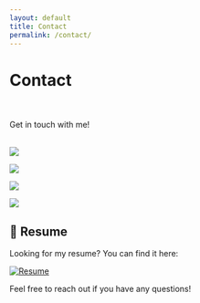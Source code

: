 ```yaml
---
layout: default
title: Contact
permalink: /contact/
---
```


# Contact
<br><br>
Get in touch with me!
<br><br>

<a href="https://www.linkedin.com/in/james-kopal/"><img src="https://img.shields.io/badge/-LinkedIn-0072b1?&style=for-the-badge&logo=linkedin&logoColor=white" /></a>

<!-- GitHub -->
<a href="https://github.com/jkopal101"><img src="https://img.shields.io/badge/-GitHub-181717?&style=for-the-badge&logo=github&logoColor=white" /></a>

<!-- Instagram -->
<a href="https://instagram.com/jkopal1"><img src="https://img.shields.io/badge/-Instagram-E4405F?&style=for-the-badge&logo=instagram&logoColor=white" /></a>

<!-- Email -->
<a href="mailto:jkopal101@gmail.com.com"><img src="https://img.shields.io/badge/-Email-D14836?&style=for-the-badge&logo=gmail&logoColor=white" />
</a>

## 📄 Resume

Looking for my resume? You can find it here:

[![Resume](https://img.shields.io/badge/-CV/Resume-0A66C2?style=for-the-badge&logo=readthedocs&logoColor=white)](https://docs.google.com/document/d/1F_LVblUTnLC8-tz-HEI1capla8Y_Z3qq/edit)

Feel free to reach out if you have any questions!

